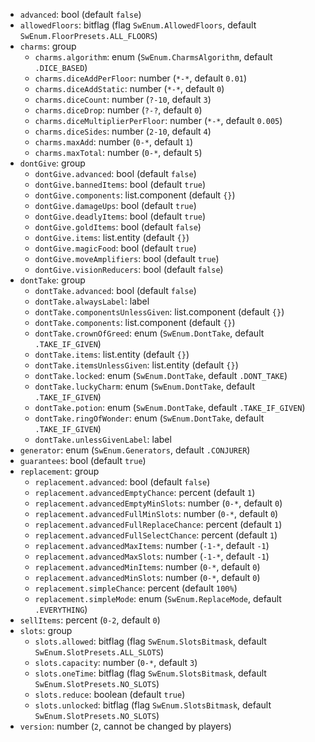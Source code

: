 * `advanced`: bool (default `false`)
* `allowedFloors`: bitflag (flag `SwEnum.AllowedFloors`, default `SwEnum.FloorPresets.ALL_FLOORS`)
* `charms`: group
  * `charms.algorithm`: enum (`SwEnum.CharmsAlgorithm`, default `.DICE_BASED`)
  * `charms.diceAddPerFloor`: number (`*-*`, default `0.01`)
  * `charms.diceAddStatic`: number (`*-*`, default `0`)
  * `charms.diceCount`: number (`?-10`, default `3`)
  * `charms.diceDrop`: number (`?-?`, default `0`)
  * `charms.diceMultiplierPerFloor`: number (`*-*`, default `0.005`)
  * `charms.diceSides`: number (`2-10`, default `4`)
  * `charms.maxAdd`: number (`0-*`, default `1`)
  * `charms.maxTotal`: number (`0-*`, default `5`)
* `dontGive`: group
  * `dontGive.advanced`: bool (default `false`)
  * `dontGive.bannedItems`: bool (default `true`)
  * `dontGive.components`: list.component (default `{}`)
  * `dontGive.damageUps`: bool (default `true`)
  * `dontGive.deadlyItems`: bool (default `true`)
  * `dontGive.goldItems`: bool (default `false`)
  * `dontGive.items`: list.entity (default `{}`)
  * `dontGive.magicFood`: bool (default `true`)
  * `dontGive.moveAmplifiers`: bool (default `true`)
  * `dontGive.visionReducers`: bool (default `false`)
* `dontTake`: group
  * `dontTake.advanced`: bool (default `false`)
  * `dontTake.alwaysLabel`: label
  * `dontTake.componentsUnlessGiven`: list.component (default `{}`)
  * `dontTake.components`: list.component (default `{}`)
  * `dontTake.crownOfGreed`: enum (`SwEnum.DontTake`, default `.TAKE_IF_GIVEN`)
  * `dontTake.items`: list.entity (default `{}`)
  * `dontTake.itemsUnlessGiven`: list.entity (default `{}`)
  * `dontTake.locked`: enum (`SwEnum.DontTake`, default `.DONT_TAKE`)
  * `dontTake.luckyCharm`: enum (`SwEnum.DontTake`, default `.TAKE_IF_GIVEN`)
  * `dontTake.potion`: enum (`SwEnum.DontTake`, default `.TAKE_IF_GIVEN`)
  * `dontTake.ringOfWonder`: enum (`SwEnum.DontTake`, default `.TAKE_IF_GIVEN`)
  * `dontTake.unlessGivenLabel`: label
* `generator`: enum (`SwEnum.Generators`, default `.CONJURER`)
* `guarantees`: bool (default `true`)
* `replacement`: group
  * `replacement.advanced`: bool (default `false`)
  * `replacement.advancedEmptyChance`: percent (default `1`)
  * `replacement.advancedEmptyMinSlots`: number (`0-*`, default `0`)
  * `replacement.advancedFullMinSlots`: number (`0-*`, default `0`)
  * `replacement.advancedFullReplaceChance`: percent (default `1`)
  * `replacement.advancedFullSelectChance`: percent (default `1`)
  * `replacement.advancedMaxItems`: number (`-1-*`, default `-1`)
  * `replacement.advancedMaxSlots`: number (`-1-*`, default `-1`)
  * `replacement.advancedMinItems`: number (`0-*`, default `0`)
  * `replacement.advancedMinSlots`: number (`0-*`, default `0`)
  * `replacement.simpleChance`: percent (default `100%`)
  * `replacement.simpleMode`: enum (`SwEnum.ReplaceMode`, default `.EVERYTHING`)
* `sellItems`: percent (`0-2`, default `0`)
* `slots`: group
  * `slots.allowed`: bitflag (flag `SwEnum.SlotsBitmask`, default `SwEnum.SlotPresets.ALL_SLOTS`)
  * `slots.capacity`: number (`0-*`, default `3`)
  * `slots.oneTime`: bitflag (flag `SwEnum.SlotsBitmask`, default `SwEnum.SlotPresets.NO_SLOTS`)
  * `slots.reduce`: boolean (default `true`)
  * `slots.unlocked`: bitflag (flag `SwEnum.SlotsBitmask`, default `SwEnum.SlotPresets.NO_SLOTS`)
* `version`: number (`2`, cannot be changed by players)